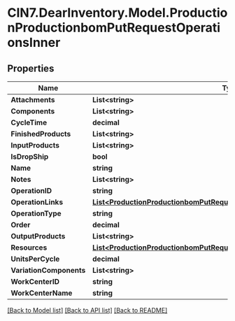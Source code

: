 # CIN7.DearInventory.Model.ProductionProductionbomPutRequestOperationsInner

## Properties

| Name                    | Type                                                                                                                                                          | Description | Notes      |
| ----------------------- | ------------------------------------------------------------------------------------------------------------------------------------------------------------- | ----------- | ---------- |
| **Attachments**         | **List&lt;string&gt;**                                                                                                                                        |             | [optional] |
| **Components**          | **List&lt;string&gt;**                                                                                                                                        |             | [optional] |
| **CycleTime**           | **decimal**                                                                                                                                                   |             | [optional] |
| **FinishedProducts**    | **List&lt;string&gt;**                                                                                                                                        |             | [optional] |
| **InputProducts**       | **List&lt;string&gt;**                                                                                                                                        |             | [optional] |
| **IsDropShip**          | **bool**                                                                                                                                                      |             | [optional] |
| **Name**                | **string**                                                                                                                                                    |             | [optional] |
| **Notes**               | **List&lt;string&gt;**                                                                                                                                        |             | [optional] |
| **OperationID**         | **string**                                                                                                                                                    |             | [optional] |
| **OperationLinks**      | [**List&lt;ProductionProductionbomPutRequestOperationsInnerOperationLinksInner&gt;**](ProductionProductionbomPutRequestOperationsInnerOperationLinksInner.md) |             | [optional] |
| **OperationType**       | **string**                                                                                                                                                    |             | [optional] |
| **Order**               | **decimal**                                                                                                                                                   |             | [optional] |
| **OutputProducts**      | **List&lt;string&gt;**                                                                                                                                        |             | [optional] |
| **Resources**           | [**List&lt;ProductionProductionbomPutRequestOperationsInnerResourcesInner&gt;**](ProductionProductionbomPutRequestOperationsInnerResourcesInner.md)           |             | [optional] |
| **UnitsPerCycle**       | **decimal**                                                                                                                                                   |             | [optional] |
| **VariationComponents** | **List&lt;string&gt;**                                                                                                                                        |             | [optional] |
| **WorkCenterID**        | **string**                                                                                                                                                    |             | [optional] |
| **WorkCenterName**      | **string**                                                                                                                                                    |             | [optional] |

[[Back to Model list]](../README.md#documentation-for-models) [[Back to API list]](../README.md#documentation-for-api-endpoints) [[Back to README]](../README.md)
